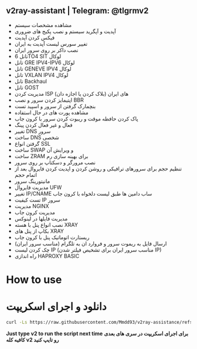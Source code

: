 ## v2ray-assistant | Telegram: @tlgrmv2 

- مشاهده مشخصات سیستم
- آپدیت و آپگرید سیستم و نصب پکیج های ضروری
- فیکس کردن آپدیت
- تغییر سورس لیست آپدیت به ایران
- نصب داکر بر روی سرور ایران
- تانل 6TO4 SIT لوکال
- تانل GRE IPV4-IPV6 لوکال
- تانل GENEVE IPV4 لوکال
- تانل VXLAN IPV4 لوکال
- تانل Backhaul
- تانل GOST
- مدیریت کردن ISP های ایران (بلاک کردن یا اجازه دان)
- اپتیمایز کردن سرور و نصب BBR
- بنچمارک گرفتن از سرور و اسپید تست
- مشاهده پورت های در حال استفاده
- پاک کردن حافظه موقت و ریبوت کردن سرور با کرون جاب
- فعال و غیر فعال کردن پینگ
- تغییر DNS سرور
- ساخت DNS شخصی
- گرفتن انواع SSL
- ساخت SWAP و ویرایش آن
- ساخت ZRAM  برای بهینه سازی رم
- نصب مرورگر و دسکتاپ بر روی سرور
- تنظیم حجم برای سرورهای ترافیکی و روشن کردن و اپدیت کردن فایروال بعد از اتمام حجم
- مانیتورینگ سرور
- مدیریت فایروال UFW
- تغییر IP/CNAME ساب دامین ها طبق لیست دلخواه با کرون جاب
- تست کیفیت IP سرور
- مدیریت NGINX
- مدیریت کرون جاب
- مدیریت فایلها در لینوکس
- نصب انواع پنل با هسته XRAY
- بکاپ از پنل های XRAY
- ریستارت اتوماتیک پنل با کرون جاب
- ارسال فایل به ریموت سرور و فروارد ان به تلگرام (مناسب سرور ایران)
- چک کردن لیست IP (مناسب سرور ایران برای تشخیص فیلتر شدن IP)
- راه اندازی HAPROXY BASIC
# How to use
# دانلود و اجرای اسکریپت
```bash
curl -Ls https://raw.githubusercontent.com/Mmdd93/v2ray-assistance/refs/heads/main/node.sh -o /usr/bin/v2 && sudo chmod +x /usr/bin/v2 && v2
```
**Just type v2 to run the script next time**
**برای اجرای اسکریپت در سری های بعدی کافیه کله v2 رو تایپ کنید**
